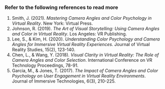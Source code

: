 ### Refer to the following references to read more

1. Smith, J. (2021). *Mastering Camera Angles and Color Psychology in Virtual Reality*. New York: Virtual Press.
2. Johnson, R. (2019). *The Art of Visual Storytelling: Using Camera Angles and Color in Virtual Reality*. Los Angeles: VR Publishing.
3. Lee, S., & Kim, H. (2020). *Understanding Color Psychology and Camera Angles for Immersive Virtual Reality Experiences*. Journal of Virtual Reality Studies, 15(2), 123-140.
4. Chen, L., & Wang, Y. (2018). *Visual Clarity in Virtual Reality: The Role of Camera Angles and Color Selection*. International Conference on VR Technology Proceedings, 78-91.
5. Garcia, M., & Jones, T. (2017). *The Impact of Camera Angles and Color Psychology on User Engagement in Virtual Reality Environments*. Journal of Immersive Technologies, 6(3), 210-225.
